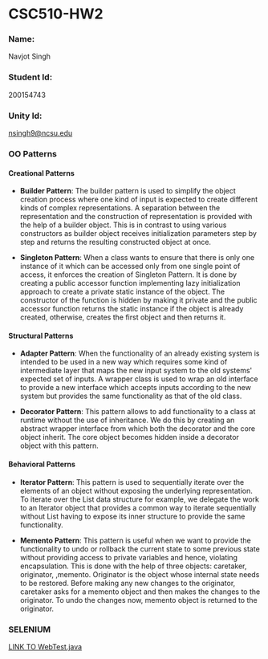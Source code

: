 # CSC510-HW2

### Name: 
Navjot Singh
### Student Id: 
200154743
### Unity Id: 
nsingh9@ncsu.edu

### OO Patterns
#### Creational Patterns
* **Builder Pattern**: The builder pattern is used to simplify the object creation process where one kind of input is expected to create different kinds of complex representations. A separation between the representation and the construction of representation is provided with the help of a builder object. This is in contrast to using various constructors as builder object receives initialization parameters step by step and returns the resulting constructed object at once.

* **Singleton Pattern**: When a class wants to ensure that there is only one instance of it which can be accessed only from one single point of access, it enforces the creation of Singleton Pattern. It is done by creating a public accessor function implementing lazy initialization approach to create a private static instance of the object. The constructor of the function is hidden by making it private and the public accessor function returns the static instance if the object is already created, otherwise, creates the first object and then returns it.

#### Structural Patterns
* **Adapter Pattern**: When the functionality of an already existing system is intended to be used in a new way which requires some kind of intermediate layer that maps the new input system to the old systems' expected set of inputs. A wrapper class is used to wrap an old interface to provide a new interface which accepts inputs according to the new system but provides the same functionality as that of the old class.

* **Decorator Pattern**: This pattern allows to add functionality to a class at runtime without the use of inheritance. We do this by creating an abstract wrapper interface from which both the decorator and the core object inherit. The core object becomes hidden inside a decorator object with this pattern. 

#### Behavioral Patterns
* **Iterator Pattern**: This pattern is used to sequentially iterate over the elements of an object without exposing the underlying representation. To iterate over the List data structure for example, we delegate the work to an Iterator object that provides a common way to iterate sequentially without List having to expose its inner structure to provide the same functionality.

* **Memento Pattern**: This pattern is useful when we want to provide the functionality to undo or rollback the current state to some previous state without providing access to private variables and hence, violating encapsulation. This is done with the help of three objects: caretaker, originator, ,memento. Originator is the object whose internal state needs to be restored. Before making any new changes to the originator, caretaker asks for a memento object and then makes the changes to the originator. To undo the changes now, memento object is returned to the originator. 


### SELENIUM
[LINK TO WebTest.java](https://github.ncsu.edu/nsingh9/CSC510-HW2/blob/master/Selenium/src/test/java/selenium/tests/WebTest.java)
